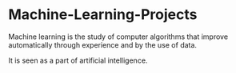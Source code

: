 # Machine-Learning-Projects
Machine learning is the study of computer algorithms that improve automatically through experience and by the use of data. 

It is seen as a part of artificial intelligence.
